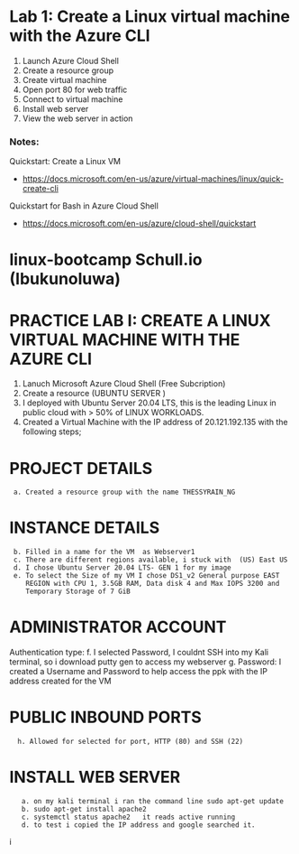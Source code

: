# Lab 1: Create a Linux virtual machine with the Azure CLI

1. Launch Azure Cloud Shell
2. Create a resource group
3. Create virtual machine
4. Open port 80 for web traffic
5. Connect to virtual machine
6. Install web server
7. View the web server in action

### Notes:

Quickstart: Create a Linux VM
* https://docs.microsoft.com/en-us/azure/virtual-machines/linux/quick-create-cli

Quickstart for Bash in Azure Cloud Shell
* https://docs.microsoft.com/en-us/azure/cloud-shell/quickstart



# linux-bootcamp Schull.io (Ibukunoluwa)

# PRACTICE LAB I: CREATE A LINUX VIRTUAL MACHINE WITH THE AZURE CLI
  1. Lanuch Microsoft Azure Cloud Shell (Free Subcription)
  2. Create a resource (UBUNTU SERVER )
  3. I deployed with Ubuntu Server 20.04 LTS, this is the leading Linux
     in public cloud with > 50% of LINUX WORKLOADS.
  4. Created a Virtual Machine with the IP address of 20.121.192.135 with
     the following steps;
# PROJECT DETAILS
     a. Created a resource group with the name THESSYRAIN_NG
# INSTANCE DETAILS
     b. Filled in a name for the VM  as Webserver1
     c. There are different regions available, i stuck with  (US) East US
     d. I chose Ubuntu Server 20.04 LTS- GEN 1 for my image
     e. To select the Size of my VM I chose DS1_v2 General purpose EAST  
        REGION with CPU 1, 3.5GB RAM, Data disk 4 and Max IOPS 3200 and
        Temporary Storage of 7 GiB
# ADMINISTRATOR ACCOUNT
Authentication type:  f. I selected Password, I couldnt SSH into my Kali terminal, so i download putty gen to access my webserver
      g. Password: I created a Username and Password to help access the ppk with the IP address created for the VM
# PUBLIC INBOUND PORTS
      h. Allowed for selected for port, HTTP (80) and SSH (22)
# INSTALL WEB SERVER
       a. on my kali terminal i ran the command line sudo apt-get update
       b. sudo apt-get install apache2
       c. systemctl status apache2   it reads active running
       d. to test i copied the IP address and google searched it.











i














































































